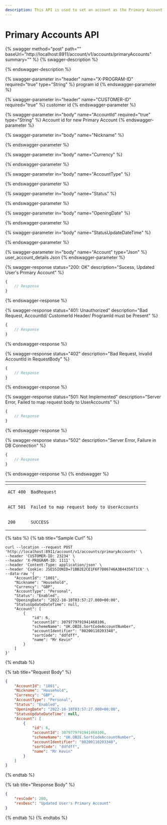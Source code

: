```yaml
---
description: This API is used to set an account as the Primary Account for a User.
---
```


# Primary Accounts API



{% swagger method="post" path="" baseUrl="http://localhost:8911/account/v1/accounts/primaryAccounts" summary="" %}
{% swagger-description %}

{% endswagger-description %}

{% swagger-parameter in="header" name="X-PROGRAM-ID" required="true" type="String" %}
program id
{% endswagger-parameter %}

{% swagger-parameter in="header" name="CUSTOMER-ID" required="true" %}
customer id
{% endswagger-parameter %}

{% swagger-parameter in="body" name="AccountId" required="true" type="String" %}
Account id for new Primary Account
{% endswagger-parameter %}

{% swagger-parameter in="body" name="Nickname" %}

{% endswagger-parameter %}

{% swagger-parameter in="body" name="Currency" %}

{% endswagger-parameter %}

{% swagger-parameter in="body" name="AccountType" %}

{% endswagger-parameter %}

{% swagger-parameter in="body" name="Status" %}

{% endswagger-parameter %}

{% swagger-parameter in="body" name="OpeningDate" %}

{% endswagger-parameter %}

{% swagger-parameter in="body" name="StatusUpdateDateTime" %}

{% endswagger-parameter %}

{% swagger-parameter in="body" name="Account" type="Json" %}
user_account_details Json
{% endswagger-parameter %}

{% swagger-response status="200: OK" description="Sucess, Updated User's Primary Account" %}
```javascript
{
    // Response
}
```
{% endswagger-response %}

{% swagger-response status="401: Unauthorized" description="Bad Request, AccountId/ CustomerId Header/ ProgramId must be Present" %}
```javascript
{
    // Response
}
```
{% endswagger-response %}

{% swagger-response status="402" description="Bad Request, Invalid AccountId in RequestBody" %}
```javascript
{
    // Response
}
```
{% endswagger-response %}

{% swagger-response status="501: Not Implemented" description="Server Error, Failed to map request body to UserAccounts" %}
```javascript
{
    // Response
}
```
{% endswagger-response %}

{% swagger-response status="502" description="Server Error, Failure in DB Connection" %}
```javascript
{
    // Response
}
```
{% endswagger-response %}
{% endswagger %}

<table><thead><tr><th></th><th></th><th data-hidden></th></tr></thead><tbody><tr><td><pre><code>ACT_400
</code></pre></td><td><pre><code>BadRequest
</code></pre></td><td></td></tr><tr><td><pre><code>ACT_501
</code></pre></td><td><pre><code>Failed to map request body to UserAccounts
</code></pre></td><td></td></tr><tr><td><pre><code>200
</code></pre></td><td><pre><code>SUCCESS
</code></pre></td><td></td></tr></tbody></table>

{% tabs %}
{% tab title="Sample Curl" %}
```
curl --location --request POST 'http://localhost:8911/account/v1/accounts/primaryAccounts' \
--header 'CUSTOMER-ID: 23234' \
--header 'X-PROGRAM-ID: 1111' \
--header 'Content-Type: application/json' \
--header 'Cookie: JSESSIONID=71BB2E2CE1F6F7806746A3B4435671C6' \
--data-raw '{
    "AccountId": "1001",
    "Nickname": "Household",
    "Currency": "GBP",
    "AccountType": "Personal",
    "Status": "Enabled",
    "OpeningDate": "2022-10-10T03:57:27.000+00:00",
    "StatusUpdateDateTime": null,
    "Account": [
        {
            "id": 6,
            "accountId": 3079779791941468106,
            "schemeName": "UK.OBIE.SortCodeAccountNumber",
            "accountIdentifier": "80200110203348",
            "sortCode": "ddfdff",
            "name": "Mr Kevin"
        }
    ]
}'
```
{% endtab %}

{% tab title="Request Body" %}
```json
{
    "AccountId": "1001",
    "Nickname": "Household",
    "Currency": "GBP",
    "AccountType": "Personal",
    "Status": "Enabled",
    "OpeningDate": "2022-10-10T03:57:27.000+00:00",
    "StatusUpdateDateTime": null,
    "Account": [
        {
            "id": 6,
            "accountId": 3079779791941468106,
            "schemeName": "UK.OBIE.SortCodeAccountNumber",
            "accountIdentifier": "80200110203348",
            "sortCode": "ddfdff",
            "name": "Mr Kevin"
        }
    ]
}
```
{% endtab %}

{% tab title="Response Body" %}
```json
{
    "resCode": 200,
    "resDesc": "Updated User's Primary Account"
}
```
{% endtab %}
{% endtabs %}
